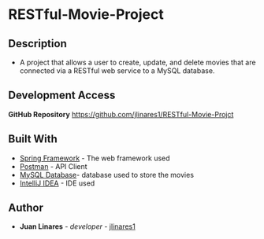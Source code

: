 # RESTful-Movie-Project

## Description ##
* A project that allows a user to create, update, and delete movies that are connected via a RESTful web service to a MySQL database.

## Development Access ##
**GitHub Repository**
https://github.com/jlinares1/RESTful-Movie-Projct


## Built With ##

* [Spring Framework](https://spring.io/) - The web framework used
* [Postman](https://www.postman.com/) - API Client
* [MySQL Database](https://www.mysql.com/)- database used to store the movies
* [IntelliJ IDEA](https://www.jetbrains.com/idea/) - IDE used

## Author ##
* **Juan Linares** - *developer* - [jlinares1](https://github.com/jlinares1)
